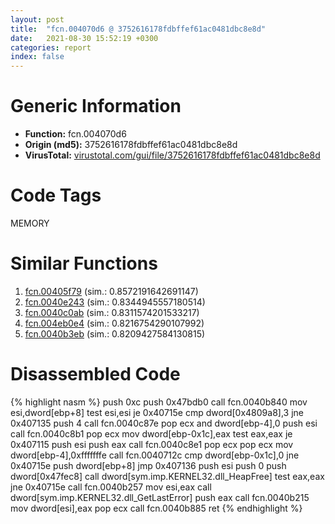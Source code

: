 ```yaml
---
layout: post
title:  "fcn.004070d6 @ 3752616178fdbffef61ac0481dbc8e8d"
date:   2021-08-30 15:52:19 +0300
categories: report
index: false
---
```


# Generic Information
- **Function:** fcn.004070d6
- **Origin (md5):** 3752616178fdbffef61ac0481dbc8e8d
- **VirusTotal:** [virustotal.com/gui/file/3752616178fdbffef61ac0481dbc8e8d][virustotal_ref]

# Code Tags
<span class="tag" id="MEMORY">MEMORY</span>


# Similar Functions

1. [fcn.00405f79][similar_1_ref] (sim.: 0.8572191642691147)
2. [fcn.0040e243][similar_2_ref] (sim.: 0.8344945557180514)
3. [fcn.0040c0ab][similar_3_ref] (sim.: 0.8311574201533217)
4. [fcn.004eb0e4][similar_4_ref] (sim.: 0.8216754290107992)
5. [fcn.0040b3eb][similar_5_ref] (sim.: 0.8209427584130815)


# Disassembled Code

{% highlight nasm %}
push 0xc
push 0x47bdb0
call fcn.0040b840
mov esi,dword[ebp+8]
test esi,esi
je 0x40715e
cmp dword[0x4809a8],3
jne 0x407135
push 4
call fcn.0040c87e
pop ecx
and dword[ebp-4],0
push esi
call fcn.0040c8b1
pop ecx
mov dword[ebp-0x1c],eax
test eax,eax
je 0x407115
push esi
push eax
call fcn.0040c8e1
pop ecx
pop ecx
mov dword[ebp-4],0xfffffffe
call fcn.0040712c
cmp dword[ebp-0x1c],0
jne 0x40715e
push dword[ebp+8]
jmp 0x407136
push esi
push 0
push dword[0x47fec8]
call dword[sym.imp.KERNEL32.dll_HeapFree]
test eax,eax
jne 0x40715e
call fcn.0040b257
mov esi,eax
call dword[sym.imp.KERNEL32.dll_GetLastError]
push eax
call fcn.0040b215
mov dword[esi],eax
pop ecx
call fcn.0040b885
ret 
{% endhighlight %}


[similar_1_ref]: /report/fcn.00405f79@950fc8a60b5bfd2ed28e8806b8cb3a4d
[similar_2_ref]: /report/fcn.0040e243@591592f0b79217fc95d61f8c4f595f30
[similar_3_ref]: /report/fcn.0040c0ab@de21a548b66aa6c0b17491b6a31e14fa
[similar_4_ref]: /report/fcn.004eb0e4@1160595edb203a63cb2ca3ce2ff04f47
[similar_5_ref]: /report/fcn.0040b3eb@b7a5b92638cb734d6411e4abb8a97a82
[virustotal_ref]: https://www.virustotal.com/gui/file/3752616178fdbffef61ac0481dbc8e8d